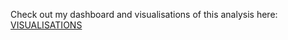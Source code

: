 Check out my dashboard and visualisations of this analysis here:
[VISUALISATIONS](https://public.tableau.com/app/profile/shubham.saini1159/viz/layoffvisuals/Dashboard1)
